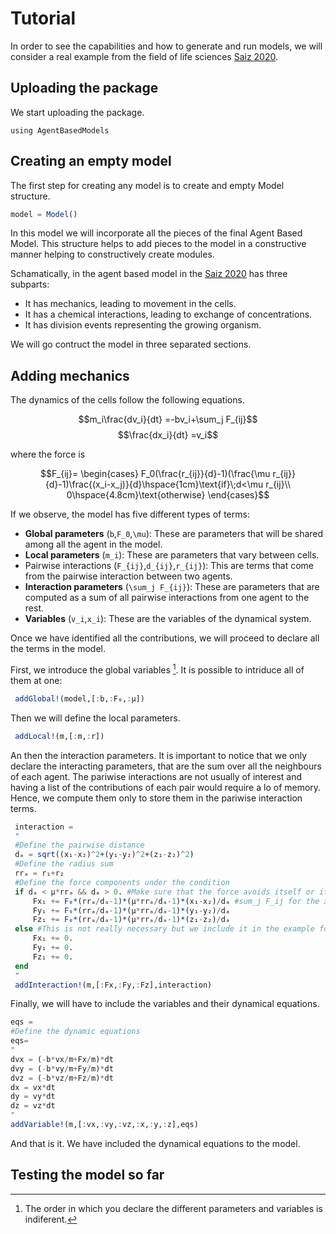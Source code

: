 # Tutorial

In order to see the capabilities and how to generate and run models, we will consider a real example from the field of life sciences [Saiz 2020](https://elifesciences.org/articles/56079).

## Uploading the package

We start uploading the package.

```@julia
using AgentBasedModels
```

## Creating an empty model

The first step for creating any model is to create and empty Model structure.

```julia
model = Model()
```

In this model we will incorporate all the pieces of the final Agent Based Model. This structure helps to add pieces to the model in a constructive manner helping to constructively create modules.

Schamatically, in the agent based model in the [Saiz 2020](https://elifesciences.org/articles/56079) has three subparts:

 - It has mechanics, leading to movement in the cells.
 - It has a chemical interactions, leading to exchange of concentrations.
 - It has division events representing the growing organism.

 We will go contruct the model in three separated sections.

 ## Adding mechanics

 The dynamics of the cells follow the following equations.

$$m_i\frac{dv_i}{dt} =-bv_i+\sum_j F_{ij}$$
$$\frac{dx_i}{dt} =v_i$$

where the force is

$$F_{ij}=
\begin{cases}
F_0(\frac{r_{ij}}{d}-1)(\frac{\mu r_{ij}}{d}-1)\frac{(x_i-x_j)}{d}\hspace{1cm}\text{if}\;d<\mu r_{ij}\\
0\hspace{4.8cm}\text{otherwise}
\end{cases}$$

If we observe, the model has five different types of terms:

 - **Global parameters** (``b``,``F_0``,``\mu``): These are parameters that will be shared among all the agent in the model.
 - **Local parameters** (``m_i``): These are parameters that vary between cells.
 - Pairwise interactions (``F_{ij}``,``d_{ij}``,``r_{ij}``): This are terms that come from the pairwise interaction between two agents.
 - **Interaction parameters** (``\sum_j F_{ij}``): These are parameters that are computed as a sum of all pairwise interactions from one agent to the rest.
 - **Variables** (``v_i``,``x_i``): These are the variables of the dynamical system.

 Once we have identified all the contributions, we will proceed to declare all the terms in the model.

 First, we introduce the global variables [^1].
 It is possible to intriduce all of them at one:

```julia
 addGlobal!(model,[:b,:F₀,:μ])
```

Then we will define the local parameters.

```julia
 addLocal!(m,[:m,:r])
```

An then the interaction parameters. It is important to notice that we only declare the interacting parameters, that are the sum over all the neighbours of each agent. The pariwise interactions are not usually of interest and having a list of the contributions of each pair would require a lo of memory. Hence, we compute them only to store them in the pariwise interaction terms.

```julia
 interaction = 
 "
 #Define the pairwise distance
 dₐ = sqrt((x₁-x₂)^2+(y₁-y₂)^2+(z₁-z₂)^2)
 #Define the radius sum
 rrₐ = r₁+r₂                              
 #Define the force components under the condition
 if dₐ < μ*rrₐ && dₐ > 0. #Make sure that the force avoids itself or it will diverge 
     Fx₁ += F₀*(rrₐ/dₐ-1)*(μ*rrₐ/dₐ-1)*(x₁-x₂)/dₐ #sum_j F_ij for the x component
     Fy₁ += F₀*(rrₐ/dₐ-1)*(μ*rrₐ/dₐ-1)*(y₁-y₂)/dₐ
     Fz₁ += F₀*(rrₐ/dₐ-1)*(μ*rrₐ/dₐ-1)*(z₁-z₂)/dₐ
 else #This is not really necessary but we include it in the example for shake of completeness
     Fx₁ += 0.
     Fy₁ += 0.
     Fz₁ += 0.
 end
 "
 addInteraction!(m,[:Fx,:Fy,:Fz],interaction)
```

Finally, we will have to include the variables and their dynamical equations.

```julia
eqs = 
#Define the dynamic equations
eqs=
"
dvx = (-b*vx/m+Fx/m)*dt
dvy = (-b*vy/m+Fy/m)*dt
dvz = (-b*vz/m+Fz/m)*dt
dx = vx*dt
dy = vy*dt
dz = vz*dt
"
addVariable!(m,[:vx,:vy,:vz,:x,:y,:z],eqs)
```

And that is it. We have included the dynamical equations to the model.

## Testing the model so far



[^1]: The order in which you declare the different parameters and variables is indiferent.